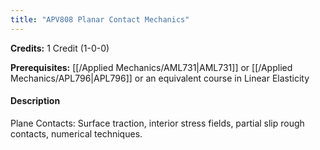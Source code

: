 ```yaml
---
title: "APV808 Planar Contact Mechanics"
---
```

**Credits:** 1 Credit (1-0-0)

**Prerequisites:** [[/Applied Mechanics/AML731|AML731]] or [[/Applied Mechanics/APL796|APL796]] or an equivalent course in Linear Elasticity

#### Description
Plane Contacts: Surface traction, interior stress fields, partial slip rough contacts, numerical techniques.
